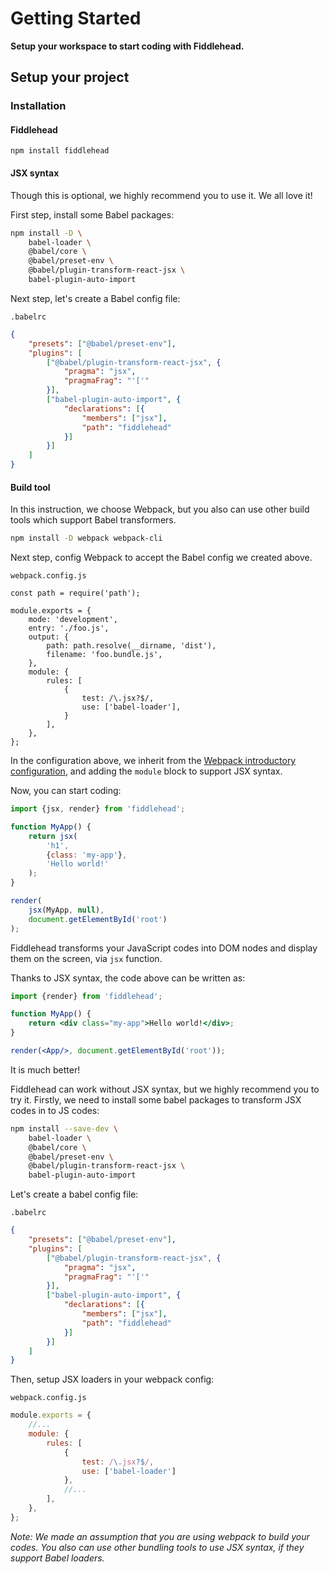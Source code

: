 # Getting Started

**Setup your workspace to start coding with Fiddlehead.**

## Setup your project

### Installation

#### Fiddlehead

```
npm install fiddlehead
```

#### JSX syntax

Though this is optional, we highly recommend you to use it. We all love it!

First step, install some Babel packages:

```bash
npm install -D \
    babel-loader \
    @babel/core \
    @babel/preset-env \
    @babel/plugin-transform-react-jsx \
    babel-plugin-auto-import
```

Next step, let's create a Babel config file:

`.babelrc`

```json
{
    "presets": ["@babel/preset-env"],
    "plugins": [
        ["@babel/plugin-transform-react-jsx", {
            "pragma": "jsx",
            "pragmaFrag": "'['"
        }],
        ["babel-plugin-auto-import", {
            "declarations": [{
                "members": ["jsx"],
                "path": "fiddlehead"
            }]
        }]
    ]
}
```

#### Build tool

In this instruction, we choose Webpack, but you also can use other build tools which support Babel transformers.

```bash
npm install -D webpack webpack-cli
```

Next step, config Webpack to accept the Babel config we created above.

`webpack.config.js`

```js{"data-line":"10-17"}
const path = require('path');

module.exports = {
    mode: 'development',
    entry: './foo.js',
    output: {
        path: path.resolve(__dirname, 'dist'),
        filename: 'foo.bundle.js',
    },
    module: {
        rules: [
            {
                test: /\.jsx?$/,
                use: ['babel-loader'],
            }
        ],
    },
};
```

In the configuration above, we inherit from the [Webpack introductory configuration](https://webpack.js.org/concepts/configuration/#introductory-configuration), and adding the `module` block to support JSX syntax.


Now, you can start coding:

```js
import {jsx, render} from 'fiddlehead';

function MyApp() {
    return jsx(
        'h1',
        {class: 'my-app'},
        'Hello world!'
    );
}

render(
    jsx(MyApp, null),
    document.getElementById('root')
);
```

Fiddlehead transforms your JavaScript codes into DOM nodes and display them on the screen, via `jsx` function.

Thanks to JSX syntax, the code above can be written as:

```jsx
import {render} from 'fiddlehead';

function MyApp() {
    return <div class="my-app">Hello world!</div>;
}

render(<App/>, document.getElementById('root'));
```

It is much better!

Fiddlehead can work without JSX syntax, but we highly recommend you to try it.
Firstly, we need to install some babel packages to transform JSX codes in to JS codes:

```bash
npm install --save-dev \
    babel-loader \
    @babel/core \
    @babel/preset-env \
    @babel/plugin-transform-react-jsx \
    babel-plugin-auto-import
```

Let's create a babel config file:

`.babelrc`

```json
{
    "presets": ["@babel/preset-env"],
    "plugins": [
        ["@babel/plugin-transform-react-jsx", {
            "pragma": "jsx",
            "pragmaFrag": "'['"
        }],
        ["babel-plugin-auto-import", {
            "declarations": [{
                "members": ["jsx"],
                "path": "fiddlehead"
            }]
        }]
    ]
}
```

Then, setup JSX loaders in your webpack config:

`webpack.config.js`

```js
module.exports = {
    //...
    module: {
        rules: [
            {
                test: /\.jsx?$/,
                use: ['babel-loader']
            },
            //...
        ],
    },
};
```

_Note: We made an assumption that you are using webpack to build your codes.
You also can use other bundling tools to use JSX syntax, if they support Babel loaders._
